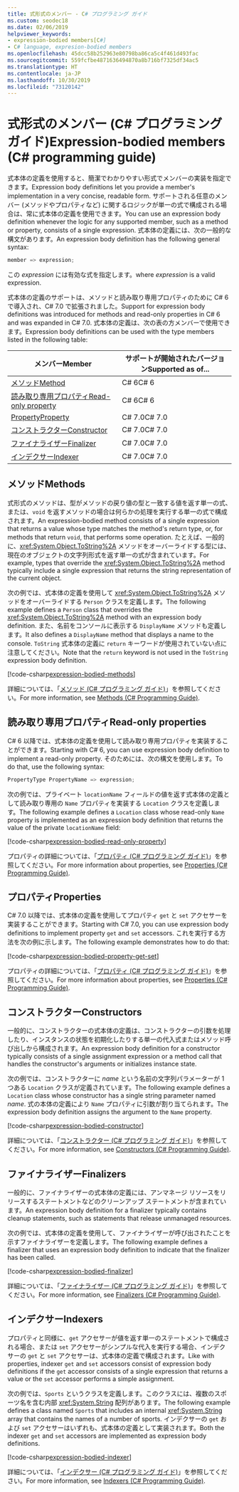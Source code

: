 ```yaml
---
title: 式形式のメンバー - C# プログラミング ガイド
ms.custom: seodec18
ms.date: 02/06/2019
helpviewer_keywords:
- expression-bodied members[C#]
- C# language, expresion-bodied members
ms.openlocfilehash: 45dcc58b252963e80798ba86ca5c4f461d493fac
ms.sourcegitcommit: 559fcfbe4871636494870a8b716bf7325df34ac5
ms.translationtype: HT
ms.contentlocale: ja-JP
ms.lasthandoff: 10/30/2019
ms.locfileid: "73120142"
---
```

# <a name="expression-bodied-members-c-programming-guide"></a><span data-ttu-id="223d8-102">式形式のメンバー (C# プログラミング ガイド)</span><span class="sxs-lookup"><span data-stu-id="223d8-102">Expression-bodied members (C# programming guide)</span></span>

<span data-ttu-id="223d8-103">式本体の定義を使用すると、簡潔でわかりやすい形式でメンバーの実装を指定できます。</span><span class="sxs-lookup"><span data-stu-id="223d8-103">Expression body definitions let you provide a member's implementation in a very concise, readable form.</span></span> <span data-ttu-id="223d8-104">サポートされる任意のメンバー (メソッドやプロパティなど) に関するロジックが単一の式で構成される場合は、常に式本体の定義を使用できます。</span><span class="sxs-lookup"><span data-stu-id="223d8-104">You can use an expression body definition whenever the logic for any supported member, such as a method or property, consists of a single expression.</span></span> <span data-ttu-id="223d8-105">式本体の定義には、次の一般的な構文があります。</span><span class="sxs-lookup"><span data-stu-id="223d8-105">An expression body definition has the following general syntax:</span></span>

```csharp
member => expression;
```

<span data-ttu-id="223d8-106">この *expression* には有効な式を指定します。</span><span class="sxs-lookup"><span data-stu-id="223d8-106">where *expression* is a valid expression.</span></span>

<span data-ttu-id="223d8-107">式本体の定義のサポートは、メソッドと読み取り専用プロパティのために C# 6 で導入され、C# 7.0 で拡張されました。</span><span class="sxs-lookup"><span data-stu-id="223d8-107">Support for expression body definitions was introduced for methods and read-only properties in C# 6 and was expanded in C# 7.0.</span></span> <span data-ttu-id="223d8-108">式本体の定義は、次の表の方メンバーで使用できます。</span><span class="sxs-lookup"><span data-stu-id="223d8-108">Expression body definitions can be used with the type members listed in the following table:</span></span>

|<span data-ttu-id="223d8-109">メンバー</span><span class="sxs-lookup"><span data-stu-id="223d8-109">Member</span></span>  |<span data-ttu-id="223d8-110">サポートが開始されたバージョン</span><span class="sxs-lookup"><span data-stu-id="223d8-110">Supported as of...</span></span> |
|---------|---------|
|[<span data-ttu-id="223d8-111">メソッド</span><span class="sxs-lookup"><span data-stu-id="223d8-111">Method</span></span>](#methods)  |<span data-ttu-id="223d8-112">C# 6</span><span class="sxs-lookup"><span data-stu-id="223d8-112">C# 6</span></span> |
|[<span data-ttu-id="223d8-113">読み取り専用プロパティ</span><span class="sxs-lookup"><span data-stu-id="223d8-113">Read-only property</span></span>](#read-only-properties)   |<span data-ttu-id="223d8-114">C# 6</span><span class="sxs-lookup"><span data-stu-id="223d8-114">C# 6</span></span>  |
|[<span data-ttu-id="223d8-115">Property</span><span class="sxs-lookup"><span data-stu-id="223d8-115">Property</span></span>](#properties)  |<span data-ttu-id="223d8-116">C# 7.0</span><span class="sxs-lookup"><span data-stu-id="223d8-116">C# 7.0</span></span> |
|[<span data-ttu-id="223d8-117">コンストラクター</span><span class="sxs-lookup"><span data-stu-id="223d8-117">Constructor</span></span>](#constructors)   |<span data-ttu-id="223d8-118">C# 7.0</span><span class="sxs-lookup"><span data-stu-id="223d8-118">C# 7.0</span></span> |
|[<span data-ttu-id="223d8-119">ファイナライザー</span><span class="sxs-lookup"><span data-stu-id="223d8-119">Finalizer</span></span>](#finalizers)     |<span data-ttu-id="223d8-120">C# 7.0</span><span class="sxs-lookup"><span data-stu-id="223d8-120">C# 7.0</span></span> |
|[<span data-ttu-id="223d8-121">インデクサー</span><span class="sxs-lookup"><span data-stu-id="223d8-121">Indexer</span></span>](#indexers)       |<span data-ttu-id="223d8-122">C# 7.0</span><span class="sxs-lookup"><span data-stu-id="223d8-122">C# 7.0</span></span> |

## <a name="methods"></a><span data-ttu-id="223d8-123">メソッド</span><span class="sxs-lookup"><span data-stu-id="223d8-123">Methods</span></span>

<span data-ttu-id="223d8-124">式形式のメソッドは、型がメソッドの戻り値の型と一致する値を返す単一の式、または、`void` を返すメソッドの場合は何らかの処理を実行する単一の式で構成されます。</span><span class="sxs-lookup"><span data-stu-id="223d8-124">An expression-bodied method consists of a single expression that returns a value whose type matches the method's return type, or, for methods that return `void`, that performs some operation.</span></span> <span data-ttu-id="223d8-125">たとえば、一般的に、<xref:System.Object.ToString%2A> メソッドをオーバーライドする型には、現在のオブジェクトの文字列形式を返す単一の式が含まれています。</span><span class="sxs-lookup"><span data-stu-id="223d8-125">For example, types that override the <xref:System.Object.ToString%2A> method typically include a single expression that returns the string representation of the current object.</span></span>

<span data-ttu-id="223d8-126">次の例では、式本体の定義を使用して <xref:System.Object.ToString%2A> メソッドをオーバーライドする `Person` クラスを定義します。</span><span class="sxs-lookup"><span data-stu-id="223d8-126">The following example defines a `Person` class that overrides the <xref:System.Object.ToString%2A> method with an expression body definition.</span></span> <span data-ttu-id="223d8-127">また、名前をコンソールに表示する `DisplayName` メソッドも定義します。</span><span class="sxs-lookup"><span data-stu-id="223d8-127">It also defines a `DisplayName` method that displays a name to the console.</span></span> <span data-ttu-id="223d8-128">`ToString` 式本体の定義に `return` キーワードが使用されていない点に注意してください。</span><span class="sxs-lookup"><span data-stu-id="223d8-128">Note that the `return` keyword is not used in the `ToString` expression body definition.</span></span>

[!code-csharp[expression-bodied-methods](../../../../samples/snippets/csharp/programming-guide/classes-and-structs/expr-bodied-methods.cs)]  

<span data-ttu-id="223d8-129">詳細については、「[メソッド (C# プログラミング ガイド)](../classes-and-structs/methods.md)」を参照してください。</span><span class="sxs-lookup"><span data-stu-id="223d8-129">For more information, see [Methods (C# Programming Guide)](../classes-and-structs/methods.md).</span></span>

## <a name="read-only-properties"></a><span data-ttu-id="223d8-130">読み取り専用プロパティ</span><span class="sxs-lookup"><span data-stu-id="223d8-130">Read-only properties</span></span>

<span data-ttu-id="223d8-131">C# 6 以降では、式本体の定義を使用して読み取り専用プロパティを実装することができます。</span><span class="sxs-lookup"><span data-stu-id="223d8-131">Starting with C# 6, you can use expression body definition to implement a read-only property.</span></span> <span data-ttu-id="223d8-132">そのためには、次の構文を使用します。</span><span class="sxs-lookup"><span data-stu-id="223d8-132">To do that, use the following syntax:</span></span>

```csharp
PropertyType PropertyName => expression;
```

<span data-ttu-id="223d8-133">次の例では、プライベート `locationName` フィールドの値を返す式本体の定義として読み取り専用の `Name` プロパティを実装する `Location` クラスを定義します。</span><span class="sxs-lookup"><span data-stu-id="223d8-133">The following example defines a `Location` class whose read-only `Name` property is implemented as an expression body definition that returns the value of the private `locationName` field:</span></span>

[!code-csharp[expression-bodied-read-only-property](../../../../samples/snippets/csharp/programming-guide/classes-and-structs/expr-bodied-readonly.cs#1)]  

<span data-ttu-id="223d8-134">プロパティの詳細については、「[プロパティ (C# プログラミング ガイド)](../classes-and-structs/properties.md)」を参照してください。</span><span class="sxs-lookup"><span data-stu-id="223d8-134">For more information about properties, see [Properties (C# Programming Guide)](../classes-and-structs/properties.md).</span></span>

## <a name="properties"></a><span data-ttu-id="223d8-135">プロパティ</span><span class="sxs-lookup"><span data-stu-id="223d8-135">Properties</span></span>

<span data-ttu-id="223d8-136">C# 7.0 以降では、式本体の定義を使用してプロパティ `get` と `set` アクセサーを実装することができます。</span><span class="sxs-lookup"><span data-stu-id="223d8-136">Starting with C# 7.0, you can use expression body definitions to implement property `get` and `set` accessors.</span></span> <span data-ttu-id="223d8-137">これを実行する方法を次の例に示します。</span><span class="sxs-lookup"><span data-stu-id="223d8-137">The following example demonstrates how to do that:</span></span>

[!code-csharp[expression-bodied-property-get-set](../../../../samples/snippets/csharp/programming-guide/classes-and-structs/expr-bodied-ctor.cs#1)]

<span data-ttu-id="223d8-138">プロパティの詳細については、「[プロパティ (C# プログラミング ガイド)](../classes-and-structs/properties.md)」を参照してください。</span><span class="sxs-lookup"><span data-stu-id="223d8-138">For more information about properties, see [Properties (C# Programming Guide)](../classes-and-structs/properties.md).</span></span>

## <a name="constructors"></a><span data-ttu-id="223d8-139">コンストラクター</span><span class="sxs-lookup"><span data-stu-id="223d8-139">Constructors</span></span>

<span data-ttu-id="223d8-140">一般的に、コンストラクターの式本体の定義は、コンストラクターの引数を処理したり、インスタンスの状態を初期化したりする単一の代入式またはメソッド呼び出しから構成されます。</span><span class="sxs-lookup"><span data-stu-id="223d8-140">An expression body definition for a constructor typically consists of a single assignment expression or a method call that handles the constructor's arguments or initializes instance state.</span></span>

<span data-ttu-id="223d8-141">次の例では、コンストラクターに *name* という名前の文字列パラメーターが 1 つある `Location` クラスが定義されています。</span><span class="sxs-lookup"><span data-stu-id="223d8-141">The following example defines a `Location` class whose constructor has a single string parameter named *name*.</span></span> <span data-ttu-id="223d8-142">式の本体の定義により `Name` プロパティに引数が割り当てられます。</span><span class="sxs-lookup"><span data-stu-id="223d8-142">The expression body definition assigns the argument to the `Name` property.</span></span>

[!code-csharp[expression-bodied-constructor](../../../../samples/snippets/csharp/programming-guide/classes-and-structs/expr-bodied-ctor.cs#1)]  

<span data-ttu-id="223d8-143">詳細については、「[コンストラクター (C# プログラミング ガイド)](../classes-and-structs/constructors.md)」を参照してください。</span><span class="sxs-lookup"><span data-stu-id="223d8-143">For more information, see [Constructors (C# Programming Guide)](../classes-and-structs/constructors.md).</span></span>

## <a name="finalizers"></a><span data-ttu-id="223d8-144">ファイナライザー</span><span class="sxs-lookup"><span data-stu-id="223d8-144">Finalizers</span></span>

<span data-ttu-id="223d8-145">一般的に、ファイナライザーの式本体の定義には、アンマネージ リソースをリリースするステートメントなどのクリーンアップ ステートメントが含まれています。</span><span class="sxs-lookup"><span data-stu-id="223d8-145">An expression body definition for a finalizer typically contains cleanup statements, such as statements that release unmanaged resources.</span></span>

<span data-ttu-id="223d8-146">次の例では、式本体の定義を使用して、ファイナライザーが呼び出されたことを示すファイナライザーを定義します。</span><span class="sxs-lookup"><span data-stu-id="223d8-146">The following example defines a finalizer that uses an expression body definition to indicate that the finalizer has been called.</span></span>

[!code-csharp[expression-bodied-finalizer](../../../../samples/snippets/csharp/programming-guide/classes-and-structs/expr-bodied-destructor.cs#1)]  

<span data-ttu-id="223d8-147">詳細については、「[ファイナライザー (C# プログラミング ガイド)](../classes-and-structs/destructors.md)」を参照してください。</span><span class="sxs-lookup"><span data-stu-id="223d8-147">For more information, see [Finalizers (C# Programming Guide)](../classes-and-structs/destructors.md).</span></span>

## <a name="indexers"></a><span data-ttu-id="223d8-148">インデクサー</span><span class="sxs-lookup"><span data-stu-id="223d8-148">Indexers</span></span>

<span data-ttu-id="223d8-149">プロパティと同様に、`get` アクセサーが値を返す単一のステートメントで構成される場合、または `set` アクセサーがシンプルな代入を実行する場合、インデクサーの `get` と `set` アクセサーは、式本体の定義で構成されます。</span><span class="sxs-lookup"><span data-stu-id="223d8-149">Like with properties, indexer `get` and `set` accessors consist of expression body definitions if the `get` accessor consists of a single expression that returns a value or the `set` accessor performs a simple assignment.</span></span>

<span data-ttu-id="223d8-150">次の例では、`Sports` というクラスを定義します。このクラスには、複数のスポーツ名を含む内部 <xref:System.String> 配列があります。</span><span class="sxs-lookup"><span data-stu-id="223d8-150">The following example defines a class named `Sports` that includes an internal <xref:System.String> array that contains the names of a number of sports.</span></span> <span data-ttu-id="223d8-151">インデクサーの `get` および `set` アクセサーはいずれも、式本体の定義として実装されます。</span><span class="sxs-lookup"><span data-stu-id="223d8-151">Both the indexer `get` and `set` accessors are implemented as expression body definitions.</span></span>

[!code-csharp[expression-bodied-indexer](../../../../samples/snippets/csharp/programming-guide/classes-and-structs/expr-bodied-indexers.cs#1)]

<span data-ttu-id="223d8-152">詳細については、「[インデクサー (C# プログラミング ガイド)](../indexers/index.md)」を参照してください。</span><span class="sxs-lookup"><span data-stu-id="223d8-152">For more information, see [Indexers (C# Programming Guide)](../indexers/index.md).</span></span>
